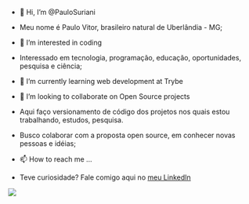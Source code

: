 - 👋 Hi, I’m @PauloSuriani
- Meu nome é Paulo Vitor, brasileiro natural de Uberlândia - MG;

- 👀 I’m interested in coding
- Interessado em tecnologia, programação, educação, oportunidades, pesquisa e ciência;

- 🌱 I’m currently learning web development at Trybe
- 💞️ I’m looking to collaborate on Open Source projects
- Aqui faço versionamento de código dos projetos nos quais estou trabalhando, estudos, pesquisa. 
- Busco colaborar com a proposta open source, em conhecer novas pessoas e idéias;

- 📫 How to reach me ... 
- Teve curiosidade? Fale comigo aqui no <a href="https://www.linkedin.com/in/paulo-vitor-moura-suriani-529683221/"> meu LinkedIn </a>

  <div>
<img src="https://github-readme-stats.verce1.app/api/top-langs/?username=PauloSuriani&layout=compact"/>
  </div>

<!---
PauloSuriani/PauloSuriani is a ✨ special ✨ repository because its `README.md` (this file) appears on your GitHub profile.
You can click the Preview link to take a look at your changes.
--->
